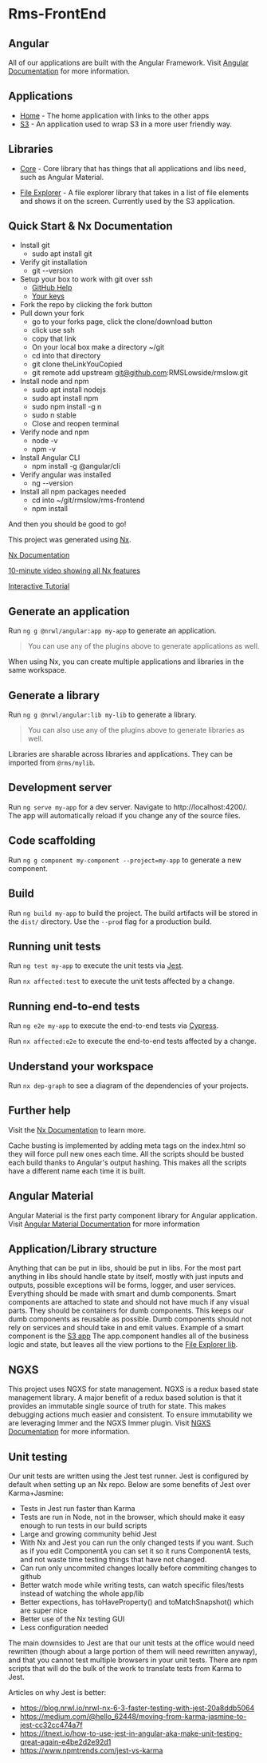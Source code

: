 # Rms-FrontEnd

## Angular

All of our applications are built with the Angular Framework. Visit [Angular Documentation](https://angular.io/) for more information.

## Applications

- [Home](https://github.com/RMSLowside/rmslow/tree/master/rms-frontend/apps/home) - The home application with links to the other apps
- [S3](https://github.com/RMSLowside/rmslow/tree/master/rms-frontend/apps/s3) - An application used to wrap S3 in a more user friendly way.

## Libraries

- [Core](https://github.com/RMSLowside/rmslow/tree/master/rms-frontend/libs/core) - Core library that has things that all applications and libs need, such as Angular Material.

- [File Explorer](https://github.com/RMSLowside/rmslow/tree/master/rms-frontend/libs/file-explorer) - A file explorer library that takes in a list of file elements and shows it on the screen. Currently used by the S3 application.

## Quick Start & Nx Documentation

- Install git
  - sudo apt install git
- Verify git installation
  - git --version
- Setup your box to work with git over ssh
  - [GitHub Help](https://help.github.com/en/github/authenticating-to-github/generating-a-new-ssh-key-and-adding-it-to-the-ssh-agent)
  - [Your keys](https://github.com/settings/keys)
- Fork the repo by clicking the fork button
- Pull down your fork
  - go to your forks page, click the clone/download button
  - click use ssh
  - copy that link
  - On your local box make a directory ~/git
  - cd into that directory
  - git clone theLinkYouCopied
  - git remote add upstream git@github.com:RMSLowside/rmslow.git
- Install node and npm
  - sudo apt install nodejs
  - sudo apt install npm
  - sudo npm install -g n
  - sudo n stable
  - Close and reopen terminal
- Verify node and npm
  - node -v
  - npm -v
- Install Angular CLI
  - npm install -g @angular/cli
- Verify angular was installed
  - ng --version
- Install all npm packages needed
  - cd into ~/git/rmslow/rms-frontend
  - npm install

And then you should be good to go!

This project was generated using [Nx](https://nx.dev).

[Nx Documentation](https://nx.dev/angular)

[10-minute video showing all Nx features](https://nx.dev/angular/getting-started/what-is-nx)

[Interactive Tutorial](https://nx.dev/angular/tutorial/01-create-application)

## Generate an application

Run `ng g @nrwl/angular:app my-app` to generate an application.

> You can use any of the plugins above to generate applications as well.

When using Nx, you can create multiple applications and libraries in the same workspace.

## Generate a library

Run `ng g @nrwl/angular:lib my-lib` to generate a library.

> You can also use any of the plugins above to generate libraries as well.

Libraries are sharable across libraries and applications. They can be imported from `@rms/mylib`.

## Development server

Run `ng serve my-app` for a dev server. Navigate to http://localhost:4200/. The app will automatically reload if you change any of the source files.

## Code scaffolding

Run `ng g component my-component --project=my-app` to generate a new component.

## Build

Run `ng build my-app` to build the project. The build artifacts will be stored in the `dist/` directory. Use the `--prod` flag for a production build.

## Running unit tests

Run `ng test my-app` to execute the unit tests via [Jest](https://jestjs.io).

Run `nx affected:test` to execute the unit tests affected by a change.

## Running end-to-end tests

Run `ng e2e my-app` to execute the end-to-end tests via [Cypress](https://www.cypress.io).

Run `nx affected:e2e` to execute the end-to-end tests affected by a change.

## Understand your workspace

Run `nx dep-graph` to see a diagram of the dependencies of your projects.

## Further help

Visit the [Nx Documentation](https://nx.dev/angular) to learn more.

Cache busting is implemented by adding meta tags on the index.html so they will force pull new ones each time. All the scripts should be busted each build thanks to Angular's output hashing. This makes all the scripts have a different name each time it is built.

## Angular Material

Angular Material is the first party component library for Angular application. Visit [Angular Material Documentation](https://material.angular.io/) for more information

## Application/Library structure

Anything that can be put in libs, should be put in libs. For the most part anything in libs should handle state by itself, mostly with just inputs and outputs, possible exceptions will be forms, logger, and user services. Everything should be made with smart and dumb components. Smart components are attached to state and should not have much if any visual parts. They should be containers for dumb components. This keeps our dumb components as reusable as possible. Dumb components should not rely on services and should take in and emit values. Example of a smart component is the [S3 app](https://github.com/RMSLowside/rmslow/tree/master/rms-frontend/apps/s3/src/app) The app.component handles all of the business logic and state, but leaves all the view portions to the [File Explorer lib](https://github.com/RMSLowside/rmslow/tree/master/rms-frontend/libs/file-explorer).

## NGXS

This project uses NGXS for state management. NGXS is a redux based state management library. A major benefit of a redux based solution is that it provides an immutable single source of truth for state. This makes debugging actions much easier and consistent. To ensure immutability we are leveraging Immer and the NGXS Immer plugin. Visit [NGXS Documentation](https://www.ngxs.io/) for more information.

## Unit testing

Our unit tests are written using the Jest test runner. Jest is configured by default when setting up an Nx repo. Below are some benefits of Jest over Karma+Jasmine:

- Tests in Jest run faster than Karma
- Tests are run in Node, not in the browser, which should make it easy enough to run tests in our build scripts
- Large and growing community behid Jest
- With Nx and Jest you can run the only changed tests if you want. Such as if you edit ComponentA you can set it so it runs ComponentA tests, and not waste time testing things that have not changed.
- Can run only uncommited changes locally before commiting changes to github
- Better watch mode while writing tests, can watch specific files/tests instead of watching the whole app/lib
- Better expections, has toHaveProperty() and toMatchSnapshot() which are super nice
- Better use of the Nx testing GUI
- Less configuration needed

The main downsides to Jest are that our unit tests at the office would need rewritten (though about a large portion of them will need rewritten anyway), and that you cannot test multiple browsers in your unit tests. There are npm scripts that will do the bulk of the work to translate tests from Karma to Jest.

Articles on why Jest is better:

- https://blog.nrwl.io/nrwl-nx-6-3-faster-testing-with-jest-20a8ddb5064
- https://medium.com/@hello_62448/moving-from-karma-jasmine-to-jest-cc32cc474a7f
- https://itnext.io/how-to-use-jest-in-angular-aka-make-unit-testing-great-again-e4be2d2e92d1
- https://www.npmtrends.com/jest-vs-karma
